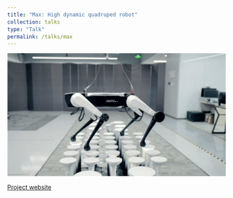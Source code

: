```yaml
---
title: "Max: High dynamic quadruped robot"
collection: talks
type: "Talk"
permalink: /talks/max
---
```

<img src="/images/max.png" alt="max">

[Project website](https://mp.weixin.qq.com/s/WFV02xTj4Xl_n29WqTzpGQ)
